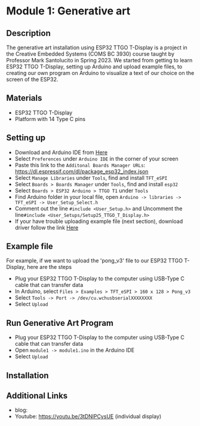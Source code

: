 # Module 1: Generative art 
## Description
The generative art installation using ESP32 TTGO T-Display is a project in the Creative Embedded Systems (COMS BC 3930) course taught by Professor Mark Santolucito in Spring 2023. We started from getting to learn ESP32 TTGO T-Display, setting up Arduino and upload example files, to creating our own program on Arduino to visualize a text of our choice on the screen of the ESP32.

## Materials
- ESP32 TTGO T-Display 
- Platform with 14 Type C pins 

## Setting up
- Download and Arduino IDE from [Here](https://www.arduino.cc/en/software)
- Select `Preferences` under `Arduino IDE` in the corner of your screen
- Paste this link to the `Additonal Boards Manager URLs`: https://dl.espressif.com/dl/package_esp32_index.json 
- Select `Manage Libraries` under `Tools`, find and install `TFT_eSPI`
- Select `Boards > Boards Manager` under `Tools`, find and install `esp32`
- Select `Boards > ESP32 Arduino > TTGO T1` under `Tools`
- Find Arduino folder in your local file, open `Arduino -> libraries -> TFT_eSPI -> User_Setup_Select.h`
- Comment out the line `#include <User_Setup.h>` and Uncomment the line`#include <User_Setups/Setup25_TTGO_T_Display.h>`
- If your have trouble uploading example file (next section), download driver follow the link [Here](https://github.com/Xinyuan-LilyGO/LilyGo-T-Call-SIM800/issues/139#issuecomment-904390716)


## Example file
For example, if we want to upload the 'pong_v3' file to our ESP32 TTGO T-Display, here are the steps 
- Plug your ESP32 TTGO T-Display to the computer using USB-Type C cable that can transfer data
- In Arduino, select `Files > Examples > TFT_eSPI > 160 x 128 > Pong_v3`
- Select `Tools -> Port -> /dev/cu.wchusbserialXXXXXXXX`
- Select `Upload`


## Run Generative Art Program 
- Plug your ESP32 TTGO T-Display to the computer using USB-Type C cable that can transfer data
- Open `module1 -> module1.ino` in the Arduino IDE
- Select `Upload`

## Installation 

## Additional Links
- blog: 
- Youtube: https://youtu.be/3tDNlPCysUE (individual display) 

